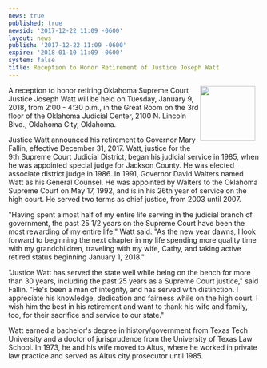 ```yaml
---
news: true
published: true
newsid: '2017-12-22 11:09 -0600'
layout: news
publish: '2017-12-22 11:09 -0600'
expire: '2018-01-10 11:09 -0600'
system: false
title: Reception to Honor Retirement of Justice Joseph Watt
---
```

<img style="width: 110px; float: right; margin: 0 10px 10px 0;" src='http://www.oscn.net/images/news/justice-watt-to-retire.jpg' />A reception to honor retiring Oklahoma Supreme Court Justice Joseph Watt will be held on Tuesday, January 9, 2018,  from 2:00 - 4:30 p.m., in the Great Room on the 3rd floor of the Oklahoma Judicial Center, 2100 N. Lincoln Blvd., Oklahoma City, Oklahoma.

Justice Watt announced his retirement to Governor Mary Fallin, effective December 31, 2017.  Watt, justice for the 9th Supreme Court Judicial District, began his judicial service in 1985, when he was appointed special judge for Jackson County.  He was elected associate district judge in 1986.  In 1991, Governor David Walters named Watt as his General Counsel.  He was appointed by Walters to the Oklahoma Supreme Court on May 17, 1992, and is in his 26th year of service on the high court.  He served two terms as chief justice, from 2003 until 2007.

"Having spent almost half of my entire life serving in the judicial branch of government, the past 25 1/2 years on the Supreme Court have been the most rewarding of my entire life," Watt said. "As the new year dawns, I look forward to beginning the next chapter in my life spending more quality time with my grandchildren, traveling with my wife, Cathy, and taking active retired status beginning January 1, 2018."  

"Justice Watt has served the state well while being on the bench for more than 30 years, including the past 25 years as a Supreme Court justice," said Fallin. "He's been a man of integrity, and has served with distinction.  I appreciate his knowledge, dedication and fairness while on the high court.  I wish him the best in his retirement and want to thank his wife and family, too, for their sacrifice and service to our state."

Watt earned a bachelor's degree in history/government from Texas Tech University and a doctor of jurisprudence from the University of Texas Law School.  In 1973, he and his wife moved to Altus, where he worked in private law practice and served as Altus city prosecutor until 1985.


